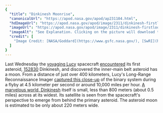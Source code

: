 ```yaml
---
{
  "title": "Dinkinesh Moonrise",
  "canonicalUrl": "https://apod.nasa.gov/apod/ap231104.html",
  "hdImageUrl": "https://apod.nasa.gov/apod/image/2311/dinkinesh-firstlook-llorri.png",
  "imageUrl": "https://apod.nasa.gov/apod/image/2311/dinkinesh-firstlook-llorri.png",
  "imageAlt": "See Explanation. Clicking on the picture will download the highest resolution version available.",
  "credit": [
    "Image Credit: [NASA/Goddard](https://www.gsfc.nasa.gov/), [SwRI](https://lucy.swri.edu/), [Johns Hopkins APL](https://www.jhuapl.edu/), [NOIRLab](https://noirlab.edu/public/)"
  ]
}
---
```


Last Wednesday the [voyaging Lucy](https://science.nasa.gov/mission/lucy/) spacecraft [encountered](https://lucy.swri.edu/DinkineshEncounter.html) its first asteroid, [152830](https://www.minorplanetcenter.net/db_search/show_object?utf8=%E2%9C%93&object_id=dinkinesh) Dinkinesh, and discovered the inner-main belt asteroid has a moon. From a distance of just over 400 kilometers, Lucy's Long-Range Reconnaissance Imager [captured this close-up](https://www.nasa.gov/image-article/nasas-lucy-spacecraft-discovers-2nd-asteroid-during-dinkinesh-flyby/) of the binary system during a flyby at 4.5 kilometer per second or around 10,000 miles per hour. [A marvelous world, Dinkinesh](https://www.nasa.gov/solar-system/nasas-lucy-asteroid-target-gets-a-name/) itself is small, less than 800 meters (about 0.5 miles) across at its widest. Its satellite is seen from the spacecraft's perspective to emerge from behind the primary asteroid. The asteroid moon is estimated to be only about 220 meters wide.
